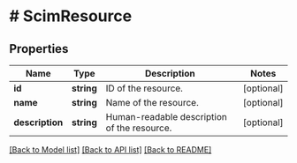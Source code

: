 # # ScimResource

## Properties

Name | Type | Description | Notes
------------ | ------------- | ------------- | -------------
**id** | **string** | ID of the resource. | [optional] 
**name** | **string** | Name of the resource. | [optional] 
**description** | **string** | Human-readable description of the resource. | [optional] 

[[Back to Model list]](../../README.md#documentation-for-models) [[Back to API list]](../../README.md#documentation-for-api-endpoints) [[Back to README]](../../README.md)


